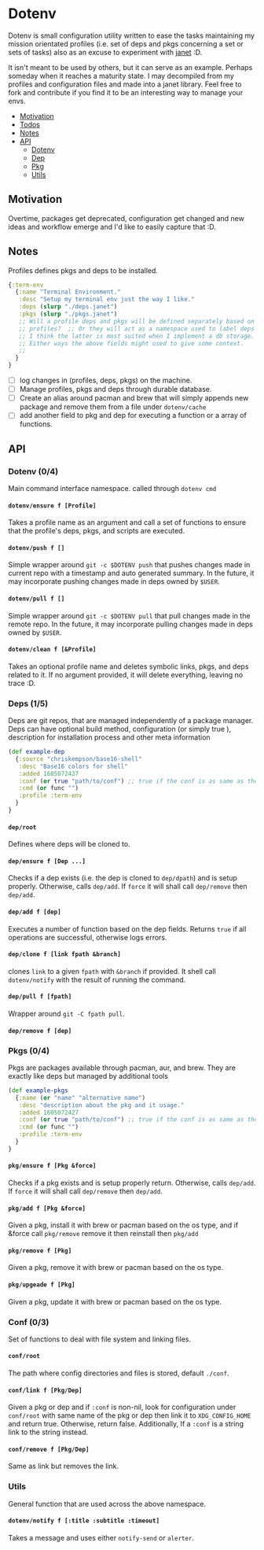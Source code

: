 # Dotenv

Dotenv is small configuration utility written to ease the tasks maintaining my
mission orientated profiles (i.e.  set of deps and pkgs concerning a set or
sets of tasks) also as an excuse to experiment with [janet](https://janet-lang.org/) :D.

It isn't meant to be used by others, but it can serve as an example. Perhaps
someday when it reaches a maturity state. I may decompiled from my profiles and
configuration files and made into a janet library.  Feel free to fork and
contribute if you find it to be an interesting way to manage your
envs.


- [Motivation](#motivation)
- [Todos](#todos)
- [Notes](#notes)
- [API](#api)
  - [Dotenv](#dotenv)
  - [Dep](#dep)
  - [Pkg](#pkg)
  - [Utils](#utils)

## Motivation 

Overtime, packages get deprecated, configuration get changed and new ideas and
workflow emerge and I'd like to easily capture that :D.

## Notes

Profiles defines pkgs and deps to be installed.

```clj
{:term-env 
  {:name "Terminal Environment."
   :desc "Setup my terminal env just the way I like."
   :deps (slurp "./deps.janet") 
   :pkgs (slurp "./pkgs.janet") 
   ;; Will a profile deps and pkgs will be defined separately based on 
   ;; profiles?  ;; Or they will act as a namespace used to label deps and pkgs? 
   ;; I think the latter is most suited when I implement a db storage.
   ;; Either ways the above fields might used to give some context.
   ;;
  }
}
```

- [ ] log changes in (profiles, deps, pkgs) on the machine.
- [ ] Manage profiles, pkgs and deps through durable database.
- [ ] Create an alias around pacman and brew that will simply appends new
  package and remove them from a file under `dotenv/cache`
- [ ] add another field to pkg and dep for executing a function or a array of
  functions.

## API

### Dotenv (0/4)

Main command interface namespace. called through `dotenv cmd`

#### `dotenv/ensure f [Profile]` 

Takes a profile name as an argument and call a set of functions to ensure that
the profile's deps, pkgs, and scripts are executed.

#### `dotenv/push f []`

Simple wrapper around `git -c $DOTENV push` that pushes changes made in current repo with
a timestamp  and auto generated summary. In the future, it may incorporate
pushing changes made in deps owned by `$USER`. 

#### `dotenv/pull f []`

Simple wrapper around `git -c $DOTENV pull` that pull changes made in the
remote repo. In the future, it may incorporate
pulling changes made in deps owned by `$USER`. 

#### `dotenv/clean f [&Profile]`

Takes an optional profile name and deletes symbolic links, pkgs, and deps
related to it. If no argument provided, it will delete everything, leaving no
trace :D.

### Deps (1/5)

Deps are git repos, that are managed independently of a package manager. 
Deps can have optional build method, configuration (or simply true ),
description for installation process and other meta information

```clj
(def example-dep
  {:source "chriskempson/base16-shell"
   :desc "Base16 colors for shell"
   :added 1605072427
   :conf (or true "path/to/conf") ;; true if the conf is as same as the dep name.
   :cmd (or func "")
   :profile :term-env
  }
}
```

#### `dep/root`

Defines where deps will be cloned to.

#### `dep/ensure f [Dep ...]` 

Checks if a dep exists (i.e. the dep is cloned to `dep/dpath`) and is setup
properly. Otherwise, calls `dep/add`. If `force` it will shall call
`dep/remove` then `dep/add`.

#### `dep/add f [dep]` 

Executes a number of function based on the dep fields. Returns `true` if all
operations are successful, otherwise logs errors.

#### `dep/clone f [link fpath &branch]` 

clones `link` to a given `fpath` with `&branch` if provided. It shell call
`dotenv/notify` with the result of running the command.

#### `dep/pull f [fpath]` 

Wrapper around `git -C fpath pull`.

#### `dep/remove f [dep]` 

### Pkgs (0/4)

Pkgs are packages available through pacman, aur, and brew. They are exactly
like deps but managed by additional tools

```clj
(def example-pkgs
  {:name (or "name" "alternative name")
   :desc "description about the pkg and it usage."
   :added 1605072427
   :conf (or true "path/to/conf") ;; true if the conf is as same as the dep name.
   :cmd (or func "")
   :profile :term-env
  }
}

```

#### `pkg/ensure f [Pkg &force]`

Checks if a pkg exists and is setup properly return. Otherwise, calls `dep/add`. If
`force` it will shall call `dep/remove` then `dep/add`.

#### `pkg/add f [Pkg &force]`

Given a pkg, install it with brew or pacman based on the os type, and if &force
call `pkg/remove` remove it then reinstall then `pkg/add` 

#### `pkg/remove f [Pkg]`

Given a pkg, remove it with brew or pacman based on the os type.

#### `pkg/upgeade f [Pkg]`

Given a pkg, update it with brew or pacman based on the os type.

### Conf (0/3)

Set of functions to deal with file system and linking files.

#### `conf/root`

The path where config directories and files is stored, default `./conf`. 

#### `conf/link f [Pkg/Dep]`

Given a pkg or dep and if `:conf` is non-nil, look for configuration under
`conf/root` with same name of the pkg or dep then link it to `XDG_CONFIG_HOME`
and return true. Otherwise, return false.  Additionally,  If a `:conf` is a
string link to the string instead.

#### `conf/remove f [Pkg/Dep]`

Same as link but removes the link.

### Utils

General function that are used across the above namespace.

#### `dotenv/notify f [:title :subtitle :timeout]`
Takes a message and uses either `notify-send` or `alerter`.

